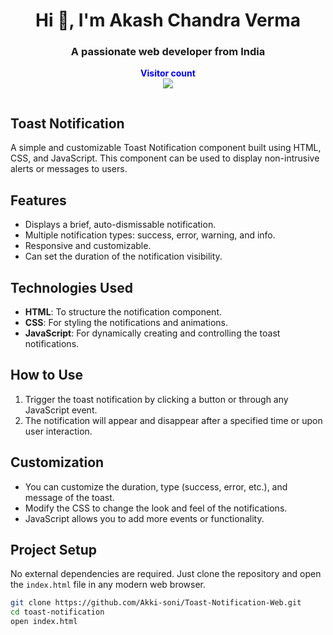 <h1 align="center">Hi 👋, I'm Akash Chandra Verma</h1>
<h3 align="center">A passionate web developer from India</h3>
<p align="center">
  <b style="color: blue;  ">Visitor count</b>
  <br>
  <a style="" href="https://github.com/Akki-soni">
  <img src="https://komarev.com/ghpvc/?username=akki-soni&label=Profile%20views&color=0e75b6&style=flat" />
  </a>
</p>
<p align="center"> <a href="https://twitter.com/" target="blank"><img src="https://img.shields.io/twitter/follow/?logo=twitter&style=for-the-badge" alt="" /></a> </p>

## Toast Notification

A simple and customizable Toast Notification component built using HTML, CSS, and JavaScript. This component can be used to display non-intrusive alerts or messages to users.

## Features

- Displays a brief, auto-dismissable notification.
- Multiple notification types: success, error, warning, and info.
- Responsive and customizable.
- Can set the duration of the notification visibility.

## Technologies Used

- **HTML**: To structure the notification component.
- **CSS**: For styling the notifications and animations.
- **JavaScript**: For dynamically creating and controlling the toast notifications.

## How to Use

1. Trigger the toast notification by clicking a button or through any JavaScript event.
2. The notification will appear and disappear after a specified time or upon user interaction.

## Customization

- You can customize the duration, type (success, error, etc.), and message of the toast.
- Modify the CSS to change the look and feel of the notifications.
- JavaScript allows you to add more events or functionality.

## Project Setup

No external dependencies are required. Just clone the repository and open the `index.html` file in any modern web browser.

```bash
git clone https://github.com/Akki-soni/Toast-Notification-Web.git
cd toast-notification
open index.html
```

